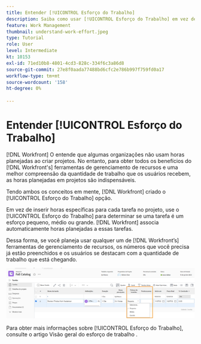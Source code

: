 ```yaml
---
title: Entender [!UICONTROL Esforço do Trabalho]
description: Saiba como usar [!UICONTROL Esforço do Trabalho] em vez de horas planejadas na linha do tempo do projeto.
feature: Work Management
thumbnail: understand-work-effort.jpeg
type: Tutorial
role: User
level: Intermediate
kt: 10153
exl-id: 71ed10b8-4801-4cd3-828c-334f6c3a86d8
source-git-commit: 27e8f0aada77488bd6cfc2e786b997f759fd0a17
workflow-type: tm+mt
source-wordcount: '158'
ht-degree: 0%

---
```


# Entender [!UICONTROL Esforço do Trabalho]

[!DNL Workfront] O entende que algumas organizações não usam horas planejadas ao criar projetos. No entanto, para obter todos os benefícios do [!DNL Workfront's] ferramentas de gerenciamento de recursos e uma melhor compreensão da quantidade de trabalho que os usuários recebem, as horas planejadas em projetos são indispensáveis.

Tendo ambos os conceitos em mente, [!DNL Workfront] criado o [!UICONTROL Esforço do Trabalho] opção.

Em vez de inserir horas específicas para cada tarefa no projeto, use o [!UICONTROL Esforço do Trabalho] para determinar se uma tarefa é um esforço pequeno, médio ou grande. [!DNL Workfront] associa automaticamente horas planejadas a essas tarefas.

Dessa forma, se você planeja usar qualquer um de [!DNL Workfront’s] ferramentas de gerenciamento de recursos, os números que você precisa já estão preenchidos e os usuários se destacam com a quantidade de trabalho que está chegando.

![Lista de tarefas do projeto com [!UICONTROL Esforço do Trabalho] column](assets/planner-fund-work-effort.png)

<!---
need hyperlink below
--->

Para obter mais informações sobre [!UICONTROL Esforço do Trabalho], consulte o artigo Visão geral do esforço de trabalho .
